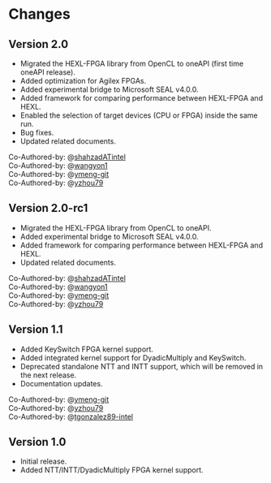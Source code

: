 # Changes

## Version 2.0
- Migrated the HEXL-FPGA library from OpenCL to oneAPI (first time oneAPI release).
- Added optimization for Agilex FPGAs.
- Added experimental bridge to Microsoft SEAL v4.0.0.
- Added framework for comparing performance between HEXL-FPGA and HEXL.
- Enabled the selection of target devices (CPU or FPGA) inside the same run.
- Bug fixes.
- Updated related documents.

Co-Authored-by: @[shahzadATintel](https://github.com/shahzadATintel) <br/>
Co-Authored-by: @[wangyon1](https://github.com/wangyon1) <br/>
Co-Authored-by: @[ymeng-git](https://github.com/ymeng-git) <br/>
Co-Authored-by: @[yzhou79](https://github.com/yzhou79) <br/>

## Version 2.0-rc1
- Migrated the HEXL-FPGA library from OpenCL to oneAPI.
- Added experimental bridge to Microsoft SEAL v4.0.0.
- Added framework for comparing performance between HEXL-FPGA and HEXL.
- Updated related documents.

Co-Authored-by: @[shahzadATintel](https://github.com/shahzadATintel) <br/>
Co-Authored-by: @[wangyon1](https://github.com/wangyon1) <br/>
Co-Authored-by: @[ymeng-git](https://github.com/ymeng-git) <br/>
Co-Authored-by: @[yzhou79](https://github.com/yzhou79) <br/>

## Version 1.1
- Added KeySwitch FPGA kernel support.
- Added integrated kernel support for DyadicMultiply and KeySwitch.
- Deprecated standalone NTT and INTT support, which will be removed in the next release.
- Documentation updates.

Co-Authored-by: @[ymeng-git](https://github.com/ymeng-git) <br/>
Co-Authored-by: @[yzhou79](https://github.com/yzhou79) <br/>
Co-Authored-by: @[tgonzalez89-intel](https://github.com/tgonzalez89-intel) <br/>

## Version 1.0
- Initial release.
- Added NTT/INTT/DyadicMultiply FPGA kernel support.
